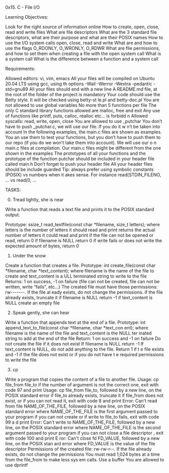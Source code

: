 0x15. C - File I/O

Learning Objectives:

Look for the right source of information online
How to create, open, close, read and write files
What are file descriptors
What are the 3 standard file descriptors, what are their purpose and what are their POSIX names
How to use the I/O system calls open, close, read and write
What are and how to use the flags O_RDONLY, O_WRONLY, O_RDWR
What are file permissions, and how to set them when creating a file with the open system call
What is a system call
What is the difference between a function and a system call

Requirements:

Allowed editors: vi, vim, emacs
All your files will be compiled on Ubuntu 20.04 LTS using gcc, using th
options -Wall -Werror -Wextra -pedantic -std=gnu89
All your files should end with a new line
A README.md file, at the root of the folder of the project is mandatory
Your code should use the Betty style. It will be checked using betty-st
le.pl and betty-doc.pl
You are not allowed to use global variables
No more than 5 functions per file
The only C standard library functions allowed are malloc, free and exit
Any use of functions like printf, puts, calloc, realloc etc… is forbidd
n
Allowed syscalls: read, write, open, close
You are allowed to use _putchar
You don’t have to push _putchar.c, we will use our file. If you do it w
n’t be taken into account
In the following examples, the main.c files are shown as examples. You
an use them to test your functions, but you don’t have to push them to
our repo (if you do we won’t take them into account). We will use our o
n main.c files at compilation. Our main.c files might be different from
the one shown in the examples
The prototypes of all your functions and the prototype of the function
putchar should be included in your header file called main.h
Don’t forget to push your header file
All your header files should be include guarded
Tip: always prefer using symbolic constants (POSIX) vs numbers when it
akes sense. For instance read(STDIN_FILENO, ... vs read(0, ...

TASKS:

0. Tread lightly, she is near

Write a function that reads a text file and prints it to the POSIX standard output.

Prototype: ssize_t read_textfile(const char *filename, size_t letters);
where letters is the number of letters it should read and print
returns the actual number of letters it could read and print
if the file can not be opened or read, return 0
if filename is NULL return 0
if write fails or does not write the expected amount of bytes, return 0

1. Under the snow

Create a function that creates a file.
Prototype: int create_file(const char *filename, char *text_content);
where filename is the name of the file to create and text_content is a
ULL terminated string to write to the file
Returns: 1 on success, -1 on failure (file can not be created, file can
not be written, write “fails”, etc…)
The created file must have those permissions: rw-------. If the file al
eady exists, do not change the permissions.
if the file already exists, truncate it
if filename is NULL return -1
if text_content is NULL create an empty file

2. Speak gently, she can hear

Write a function that appends text at the end of a file.
Prototype: int append_text_to_file(const char *filename, char *text_con
ent);
where filename is the name of the file and text_content is the NULL ter
inated string to add at the end of the file
Return: 1 on success and -1 on failure
Do not create the file if it does not exist
If filename is NULL return -1
If text_content is NULL, do not add anything to the file. Return 1 if t
e file exists and -1 if the file does not exist or if you do not have t
e required permissions to write the file

3. cp

Write a program that copies the content of a file to another file.
Usage: cp file_from file_to
if the number of argument is not the correct one, exit with code 97 and
print Usage: cp file_from file_to, followed by a new line, on the POSIX
standard error
if file_to already exists, truncate it
if file_from does not exist, or if you can not read it, exit with code
8 and print Error: Can't read from file NAME_OF_THE_FILE, followed by a
new line, on the POSIX standard error
where NAME_OF_THE_FILE is the first argument passed to your program
if you can not create or if write to file_to fails, exit with code 99 a
d print Error: Can't write to NAME_OF_THE_FILE, followed by a new line,
on the POSIX standard error
where NAME_OF_THE_FILE is the second argument passed to your program
if you can not close a file descriptor , exit with code 100 and print E
ror: Can't close fd FD_VALUE, followed by a new line, on the POSIX stan
ard error
where FD_VALUE is the value of the file descriptor
Permissions of the created file: rw-rw-r--. If the file already exists,
do not change the permissions
You must read 1,024 bytes at a time from the file_from to make less sys
em calls. Use a buffer
You are allowed to use dprintf